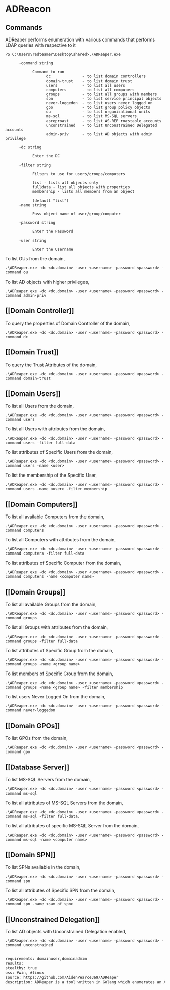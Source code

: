 # ADReacon

## Commands
ADReaper performs enumeration with various commands that performs LDAP queries with respective to it
```
PS C:\Users\redteamer\Desktop\shared>.\ADReaper.exe

      -command string

            Command to run
                  dc              - to list domain controllers
                  domain-trust    - to list domain trust
                  users           - to list all users
                  computers       - to list all computers
                  groups          - to list all groups with members
                  spn             - to list service principal objects
                  never-loggedon  - to list users never logged on
                  gpo             - to list group policy objects
                  ou              - to list organizational units
                  ms-sql          - to list MS-SQL servers
                  asreproast      - to list AS-REP roastable accounts
                  unconstrained   - to list Unconstrained Delegated accounts
                  admin-priv      - to list AD objects with admin privilege

      -dc string

            Enter the DC

      -filter string

            Filters to use for users/groups/computers

            list - lists all objects only
            fulldata - list all objects with properties
            membership - lists all members from an object

            (default "list")
      -name string

            Pass object name of user/group/computer

      -password string

            Enter the Password

      -user string

            Enter the Username
```

To list OUs from the domain,
```
.\ADReaper.exe -dc <dc.domain> -user <username> -password <password> -command ou
```

To list AD objects with higher privileges,
```
.\ADReaper.exe -dc <dc.domain> -user <username> -password <password> -command admin-priv
```

## [[Domain Controller]]
To query the properties of Domain Controller of the domain,
```
.\ADReaper.exe -dc <dc.domain> -user <username> -password <password> -command dc
```

## [[Domain Trust]]
To query the Trust Attributes of the domain,
```
.\ADReaper.exe -dc <dc.domain> -user <username> -password <password> -command domain-trust
```

## [[Domain Users]]
To list all Users from the domain,
```
.\ADReaper.exe -dc <dc.domain> -user <username> -password <password> -command users
```

To list all Users with attributes from the domain,
```
.\ADReaper.exe -dc <dc.domain> -user <username> -password <password> -command users -filter full-data
```

To list attributes of Specific Users from the domain,
```
.\ADReaper.exe -dc <dc.domain> -user <username> -password <password> -command users -name <user>
```

To list the membership of the Specific User,
```
.\ADReaper.exe -dc <dc.domain> -user <username> -password <password> -command users -name <user> -filter membership
```

## [[Domain Computers]]
To list all available Computers from the domain,
```
.\ADReaper.exe -dc <dc.domain> -user <username> -password <password> -command computers
```

To list all Computers with attributes from the domain,
```
.\ADReaper.exe -dc <dc.domain> -user <username> -password <password> -command computers -filter full-data
```

To list attributes of Specific Computer from the domain,
```
.\ADReaper.exe -dc <dc.domain> -user <username> -password <password> -command computers -name <computer name>
```

## [[Domain Groups]]
To list all available Groups from the domain,
```
.\ADReaper.exe -dc <dc.domain> -user <username> -password <password> -command groups
```

To list all Groups with attributes from the domain,
```
.\ADReaper.exe -dc <dc.domain> -user <username> -password <password> -command groups -filter full-data
```

To list attributes of Specific Group from the domain,
```
.\ADReaper.exe -dc <dc.domain> -user <username> -password <password> -command groups -name <group name>
```

To list members of Specific Group from the domain,
```
.\ADReaper.exe -dc <dc.domain> -user <username> -password <password> -command groups -name <group name> -filter membership
```

To list users Never Logged On from the domain,
```
.\ADReaper.exe -dc <dc.domain> -user <username> -password <password> -command never-loggedon
```

## [[Domain GPOs]]
To list GPOs from the domain,
```
.\ADReaper.exe -dc <dc.domain> -user <username> -password <password> -command gpo
```

## [[Database Server]]
To list MS-SQL Servers from the domain,
```
.\ADReaper.exe -dc <dc.domain> -user <username> -password <password> -command ms-sql
```

To list all attributes of MS-SQL Servers from the domain,
```
.\ADReaper.exe -dc <dc.domain> -user <username> -password <password> -command ms-sql -filter full-data.
```

To list all attributes of specific MS-SQL Server from the domain,
```
.\ADReaper.exe -dc <dc.domain> -user <username> -password <password> -command ms-sql -name <computer name> 
```

## [[Domain SPN]]
To list SPNs available in the domain,
```
.\ADReaper.exe -dc <dc.domain> -user <username> -password <password> -command spn
```

To list all attributes of Specific SPN from the domain,
```
.\ADReaper.exe -dc <dc.domain> -user <username> -password <password> -command spn -name <sam of spn>
```

## [[Unconstrained Delegation]]
To list AD objects with Unconstrained Delegation enabled,
```
.\ADReaper.exe -dc <dc.domain> -user <username> -password <password> -command unconstrained 
```


```meta

requirements: domainuser,domainadmin
results:
stealthy: true
oss: #win, #linux
source: https://github.com/AidenPearce369/ADReaper
description: ADReaper is a tool written in Golang which enumerates an Active Directory environment with LDAP queries within few seconds
```